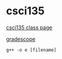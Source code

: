 # csci135

[csci135 class page](https://maryash.github.io/135/2019_fall.html)

[gradescope](https://www.gradescope.com/courses/56919)

```
g++ -o e [filename]
```

